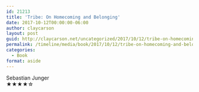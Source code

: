 ```yaml
---
id: 21213
title: 'Tribe: On Homecoming and Belonging'
date: 2017-10-12T00:00:00-06:00
author: claycarson
layout: post
guid: http://claycarson.net/uncategorized/2017/10/12/tribe-on-homecoming-and-belonging/
permalink: /timeline/media/book/2017/10/12/tribe-on-homecoming-and-belonging/
categories:
  - Book
format: aside
---
```

<div class="media-details"></div>

<div class="media-creator">Sebastian Junger</div>

<div class="media-rating">★★★★☆</div>